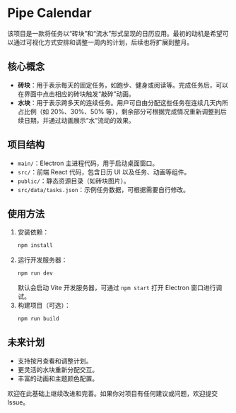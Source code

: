 # Pipe Calendar

该项目是一款将任务以“砖块”和“流水”形式呈现的日历应用。最初的动机是希望可以通过可视化方式安排和调整一周内的计划，后续也将扩展到整月。

## 核心概念

- **砖块**：用于表示每天的固定任务，如跑步、健身或阅读等。完成任务后，可以在界面中点击相应的砖块触发“敲碎”动画。
- **水块**：用于表示跨多天的连续任务。用户可自由分配这些任务在连续几天内所占比例（如 20%、30%、50% 等），剩余部分可根据完成情况重新调整到后续日期，并通过动画展示“水”流动的效果。

## 项目结构

- `main/`：Electron 主进程代码，用于启动桌面窗口。
- `src/`：前端 React 代码，包含日历 UI 以及任务、动画等组件。
- `public/`：静态资源目录（如砖块图片）。
- `src/data/tasks.json`：示例任务数据，可根据需要自行修改。

## 使用方法

1. 安装依赖：
   ```bash
   npm install
   ```
2. 运行开发服务器：
   ```bash
   npm run dev
   ```
   默认会启动 Vite 开发服务器，可通过 `npm start` 打开 Electron 窗口进行调试。
3. 构建项目（可选）：
   ```bash
   npm run build
   ```

## 未来计划

- 支持按月查看和调整计划。
- 更灵活的水块重新分配交互。
- 丰富的动画和主题颜色配置。

欢迎在此基础上继续改进和完善。如果你对项目有任何建议或问题，欢迎提交 Issue。

